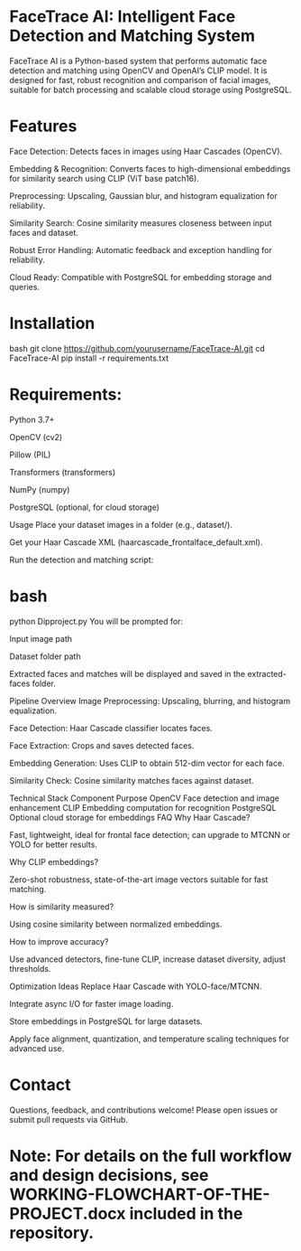 # FaceTrace AI: Intelligent Face Detection and Matching System
FaceTrace AI is a Python-based system that performs automatic face detection and matching using OpenCV and OpenAI’s CLIP model. It is designed for fast, robust recognition and comparison of facial images, suitable for batch processing and scalable cloud storage using PostgreSQL.

# Features
Face Detection: Detects faces in images using Haar Cascades (OpenCV).

Embedding & Recognition: Converts faces to high-dimensional embeddings for similarity search using CLIP (ViT base patch16).

Preprocessing: Upscaling, Gaussian blur, and histogram equalization for reliability.

Similarity Search: Cosine similarity measures closeness between input faces and dataset.

Robust Error Handling: Automatic feedback and exception handling for reliability.

Cloud Ready: Compatible with PostgreSQL for embedding storage and queries.

# Installation
bash
git clone https://github.com/yourusername/FaceTrace-AI.git
cd FaceTrace-AI
pip install -r requirements.txt
# Requirements:

Python 3.7+

OpenCV (cv2)

Pillow (PIL)

Transformers (transformers)

NumPy (numpy)

PostgreSQL (optional, for cloud storage)

Usage
Place your dataset images in a folder (e.g., dataset/).

Get your Haar Cascade XML (haarcascade_frontalface_default.xml).

Run the detection and matching script:

# bash
python Dipproject.py
You will be prompted for:

Input image path

Dataset folder path

Extracted faces and matches will be displayed and saved in the extracted-faces folder.

Pipeline Overview
Image Preprocessing: Upscaling, blurring, and histogram equalization.

Face Detection: Haar Cascade classifier locates faces.

Face Extraction: Crops and saves detected faces.

Embedding Generation: Uses CLIP to obtain 512-dim vector for each face.

Similarity Check: Cosine similarity matches faces against dataset.

Technical Stack
Component	Purpose
OpenCV	Face detection and image enhancement
CLIP	Embedding computation for recognition
PostgreSQL	Optional cloud storage for embeddings
FAQ
Why Haar Cascade?

Fast, lightweight, ideal for frontal face detection; can upgrade to MTCNN or YOLO for better results.

Why CLIP embeddings?

Zero-shot robustness, state-of-the-art image vectors suitable for fast matching.

How is similarity measured?

Using cosine similarity between normalized embeddings.

How to improve accuracy?

Use advanced detectors, fine-tune CLIP, increase dataset diversity, adjust thresholds.

Optimization Ideas
Replace Haar Cascade with YOLO-face/MTCNN.

Integrate async I/O for faster image loading.

Store embeddings in PostgreSQL for large datasets.

Apply face alignment, quantization, and temperature scaling techniques for advanced use.



# Contact
Questions, feedback, and contributions welcome! Please open issues or submit pull requests via GitHub.

# Note: For details on the full workflow and design decisions, see WORKING-FLOWCHART-OF-THE-PROJECT.docx included in the repository.

